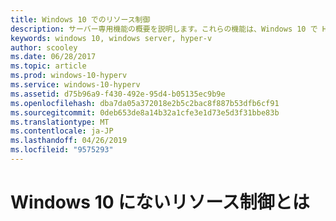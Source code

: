 ```yaml
---
title: Windows 10 でのリソース制御
description: サーバー専用機能の概要を説明します。これらの機能は、Windows 10 で Hyper-V マネージャーに表示される可能性がありますが、使用することはできません。
keywords: windows 10, windows server, hyper-v
author: scooley
ms.date: 06/28/2017
ms.topic: article
ms.prod: windows-10-hyperv
ms.service: windows-10-hyperv
ms.assetid: d75b96a9-f430-492e-95d4-b05135ec9b9e
ms.openlocfilehash: dba7da05a372018e2b5c2bac8f887b53dfb6cf91
ms.sourcegitcommit: 0deb653de8a14b32a1cfe3e1d73e5d3f31bbe83b
ms.translationtype: MT
ms.contentlocale: ja-JP
ms.lasthandoff: 04/26/2019
ms.locfileid: "9575293"
---
```

# <a name="resource-controls-missing-on-windows-10"></a>Windows 10 にないリソース制御とは
